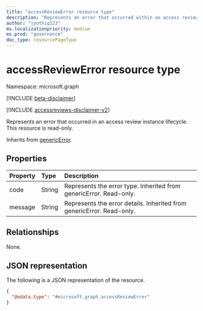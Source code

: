 ```yaml
---
title: "accessReviewError resource type"
description: "Represents an error that occurred within an access review instance lifecycle."
author: "jyothig123"
ms.localizationpriority: medium
ms.prod: "governance"
doc_type: resourcePageType
---
```


# accessReviewError resource type

Namespace: microsoft.graph

[!INCLUDE [beta-disclaimer](../../includes/beta-disclaimer.md)]

[!INCLUDE [accessreviews-disclaimer-v2](../../includes/accessreviews-disclaimer-v2.md)]

Represents an error that occurred in an access review instance lifecycle. This resource is read-only.

Inherits from [genericError](../resources/genericerror.md).

## Properties
| Property                     | Type     | Description                          |
| :--------------------------- | :------  | :----------                          |
| code  |String  | Represents the error type. Inherited from genericError. Read-only. |
| message |String | Represents the error details. Inherited from genericError. Read-only.|

## Relationships
None.


## JSON representation
The following is a JSON representation of the resource.
<!-- {
  "blockType": "resource",
  "@odata.type": "microsoft.graph.accessReviewError"
}
-->
``` json
{
  "@odata.type": "#microsoft.graph.accessReviewError"
}
```

<!--
{
  "type": "#page.annotation",
  "description": "accessReviewError resource",
  "keywords": "",
  "section": "documentation",
  "tocPath": "",
  "suppressions": []
}
-->
